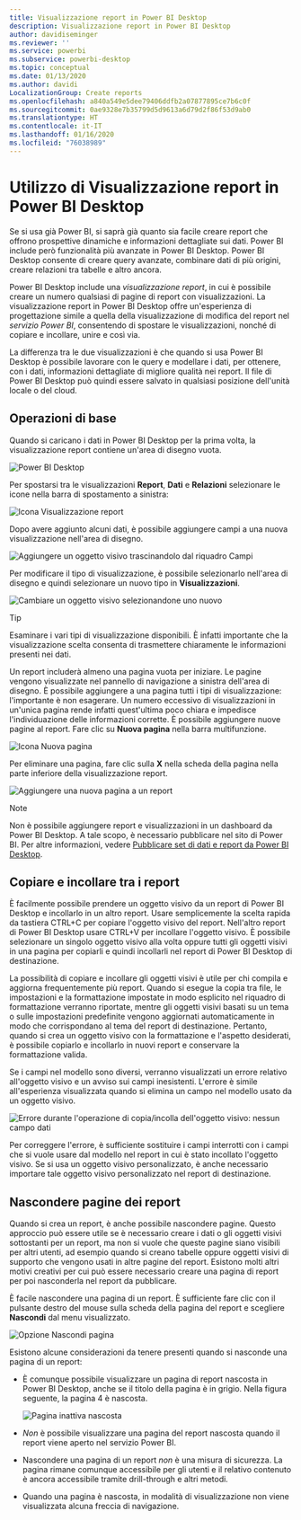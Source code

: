 ```yaml
---
title: Visualizzazione report in Power BI Desktop
description: Visualizzazione report in Power BI Desktop
author: davidiseminger
ms.reviewer: ''
ms.service: powerbi
ms.subservice: powerbi-desktop
ms.topic: conceptual
ms.date: 01/13/2020
ms.author: davidi
LocalizationGroup: Create reports
ms.openlocfilehash: a840a549e5dee79406ddfb2a07877895ce7b6c0f
ms.sourcegitcommit: 0ae9328e7b35799d5d9613a6d79d2f86f53d9ab0
ms.translationtype: HT
ms.contentlocale: it-IT
ms.lasthandoff: 01/16/2020
ms.locfileid: "76038989"
---
```

# <a name="work-with-report-view-in-power-bi-desktop"></a>Utilizzo di Visualizzazione report in Power BI Desktop

Se si usa già Power BI, si saprà già quanto sia facile creare report che offrono prospettive dinamiche e informazioni dettagliate sui dati. Power BI include però funzionalità più avanzate in Power BI Desktop. Power BI Desktop consente di creare query avanzate, combinare dati di più origini, creare relazioni tra tabelle e altro ancora.

Power BI Desktop include una *visualizzazione report*, in cui è possibile creare un numero qualsiasi di pagine di report con visualizzazioni. La visualizzazione report in Power BI Desktop offre un'esperienza di progettazione simile a quella della visualizzazione di modifica del report nel *servizio Power BI*, consentendo di spostare le visualizzazioni, nonché di copiare e incollare, unire e così via.

La differenza tra le due visualizzazioni è che quando si usa Power BI Desktop è possibile lavorare con le query e modellare i dati, per ottenere, con i dati, informazioni dettagliate di migliore qualità nei report. Il file di Power BI Desktop può quindi essere salvato in qualsiasi posizione dell'unità locale o del cloud.

## <a name="lets-take-a-look"></a>Operazioni di base

Quando si caricano i dati in Power BI Desktop per la prima volta, la visualizzazione report contiene un'area di disegno vuota.

![Power BI Desktop](media/desktop-report-view/pbi_reportviewinpbidesigner_reportview.png)

Per spostarsi tra le visualizzazioni **Report**, **Dati** e **Relazioni** selezionare le icone nella barra di spostamento a sinistra:

![Icona Visualizzazione report](media/desktop-report-view/pbi_reportviewinpbidesigner_changeview.png)

Dopo avere aggiunto alcuni dati, è possibile aggiungere campi a una nuova visualizzazione nell'area di disegno.

![Aggiungere un oggetto visivo trascinandolo dal riquadro Campi](media/desktop-report-view/pbid_reportview_addvis.gif)

Per modificare il tipo di visualizzazione, è possibile selezionarlo nell'area di disegno e quindi selezionare un nuovo tipo in **Visualizzazioni**.

![Cambiare un oggetto visivo selezionandone uno nuovo](media/desktop-report-view/pbid_reportview_changevis.gif)

> [!TIP]
> Esaminare i vari tipi di visualizzazione disponibili. È infatti importante che la visualizzazione scelta consenta di trasmettere chiaramente le informazioni presenti nei dati.

Un report includerà almeno una pagina vuota per iniziare. Le pagine vengono visualizzate nel pannello di navigazione a sinistra dell'area di disegno. È possibile aggiungere a una pagina tutti i tipi di visualizzazione: l'importante è non esagerare. Un numero eccessivo di visualizzazioni in un'unica pagina rende infatti quest'ultima poco chiara e impedisce l'individuazione delle informazioni corrette. È possibile aggiungere nuove pagine al report. Fare clic su **Nuova pagina** nella barra multifunzione.

![Icona Nuova pagina](media/desktop-report-view/pbidesignerreportviewnewpage.png)

Per eliminare una pagina, fare clic sulla **X** nella scheda della pagina nella parte inferiore della visualizzazione report.

![Aggiungere una nuova pagina a un report](media/desktop-report-view/pbi_reportviewinpbidesigner_deletepage.png)

> [!NOTE]
> Non è possibile aggiungere report e visualizzazioni in un dashboard da Power BI Desktop. A tale scopo, è necessario pubblicare nel sito di Power BI. Per altre informazioni, vedere [Pubblicare set di dati e report da Power BI Desktop](desktop-upload-desktop-files.md).

## <a name="copy-and-paste-between-reports"></a>Copiare e incollare tra i report

È facilmente possibile prendere un oggetto visivo da un report di Power BI Desktop e incollarlo in un altro report. Usare semplicemente la scelta rapida da tastiera CTRL+C per copiare l'oggetto visivo del report. Nell'altro report di Power BI Desktop usare CTRL+V per incollare l'oggetto visivo. È possibile selezionare un singolo oggetto visivo alla volta oppure tutti gli oggetti visivi in una pagina per copiarli e quindi incollarli nel report di Power BI Desktop di destinazione.

La possibilità di copiare e incollare gli oggetti visivi è utile per chi compila e aggiorna frequentemente più report. Quando si esegue la copia tra file, le impostazioni e la formattazione impostate in modo esplicito nel riquadro di formattazione verranno riportate, mentre gli oggetti visivi basati su un tema o sulle impostazioni predefinite vengono aggiornati automaticamente in modo che corrispondano al tema del report di destinazione. Pertanto, quando si crea un oggetto visivo con la formattazione e l'aspetto desiderati, è possibile copiarlo e incollarlo in nuovi report e conservare la formattazione valida.

Se i campi nel modello sono diversi, verranno visualizzati un errore relativo all'oggetto visivo e un avviso sui campi inesistenti. L'errore è simile all'esperienza visualizzata quando si elimina un campo nel modello usato da un oggetto visivo.

![Errore durante l'operazione di copia/incolla dell'oggetto visivo: nessun campo dati](media/desktop-report-view/report-view_07.png)

Per correggere l'errore, è sufficiente sostituire i campi interrotti con i campi che si vuole usare dal modello nel report in cui è stato incollato l'oggetto visivo. Se si usa un oggetto visivo personalizzato, è anche necessario importare tale oggetto visivo personalizzato nel report di destinazione.

## <a name="hide-report-pages"></a>Nascondere pagine dei report

Quando si crea un report, è anche possibile nascondere pagine. Questo approccio può essere utile se è necessario creare i dati o gli oggetti visivi sottostanti per un report, ma non si vuole che queste pagine siano visibili per altri utenti, ad esempio quando si creano tabelle oppure oggetti visivi di supporto che vengono usati in altre pagine del report. Esistono molti altri motivi creativi per cui può essere necessario creare una pagina di report per poi nasconderla nel report da pubblicare.

È facile nascondere una pagina di un report. È sufficiente fare clic con il pulsante destro del mouse sulla scheda della pagina del report e scegliere **Nascondi** dal menu visualizzato.

![Opzione Nascondi pagina](media/desktop-report-view/report-view_05.png)

Esistono alcune considerazioni da tenere presenti quando si nasconde una pagina di un report:

* È comunque possibile visualizzare un pagina di report nascosta in Power BI Desktop, anche se il titolo della pagina è in grigio. Nella figura seguente, la pagina 4 è nascosta.

    ![Pagina inattiva nascosta](media/desktop-report-view/report-view_06.png)

* *Non* è possibile visualizzare una pagina del report nascosta quando il report viene aperto nel servizio Power BI.

* Nascondere una pagina di un report *non* è una misura di sicurezza. La pagina rimane comunque accessibile per gli utenti e il relativo contenuto è ancora accessibile tramite drill-through e altri metodi.

* Quando una pagina è nascosta, in modalità di visualizzazione non viene visualizzata alcuna freccia di navigazione.
